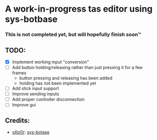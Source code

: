 # A work-in-progress tas editor using sys-botbase
### This is not completed yet, but will hopefully finish soon:tm:

## TODO:
 - [x] Implement working input "conversion"
 - [ ] Add button holding/releasing rather than just pressing it for a few frames
   - button pressing and releasing has been added
   - holding has not been implemented yet
 - [ ] Add stick  input support
 - [ ] Improve sending inputs
 - [ ] Add proper controller disconnection
 - [ ] Improve gui

## Credits:
 - [olliz0r](https://github.com/olliz0r): [sys-botase](https://github.com/olliz0r/sys-botbase)
